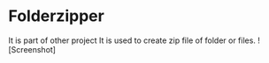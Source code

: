 # Folderzipper
It is part of other project
It is used to create zip file of folder or files.
![Screenshot]
